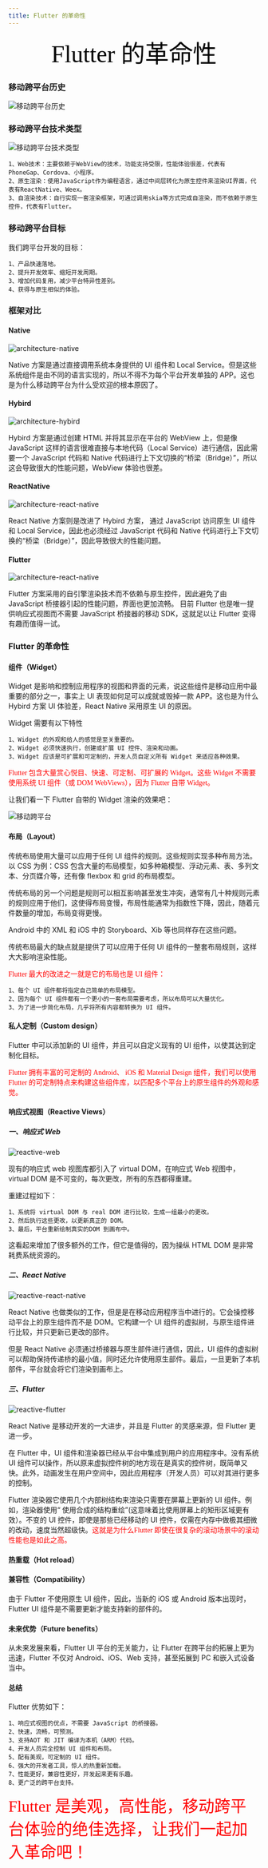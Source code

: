 ```yaml
---
title: Flutter 的革命性
---
```

<font color=black face="黑体" size=10><center>Flutter 的革命性</center></font>

### 移动跨平台历史
![](./mobile-cross-platform-history.png '移动跨平台历史')

### 移动跨平台技术类型
![](./mobile-cross-platform-type.png '移动跨平台技术类型')
```
1、Web技术：主要依赖于WebView的技术，功能支持受限，性能体验很差，代表有PhoneGap、Cordova、小程序。
2、原生渲染：使用JavaScript作为编程语言，通过中间层转化为原生控件来渲染UI界面，代表有ReactNative、Weex。
3、自渲染技术：自行实现一套渲染框架，可通过调用skia等方式完成自渲染，而不依赖于原生控件，代表有Flutter。
```

### 移动跨平台目标
我们跨平台开发的目标：
```
1、产品快速落地。
2、提升开发效率、缩短开发周期。
3、增加代码复用，减少平台特异性差别。
4、获得与原生相似的体验。 
```

### 框架对比

#### Native
![](./architecture-native.png 'architecture-native')

Native 方案是通过直接调用系统本身提供的 UI 组件和 Local Service。但是这些系统组件是由不同的语言实现的，所以不得不为每个平台开发单独的 APP。这也是为什么移动跨平台为什么受欢迎的根本原因了。

#### Hybird
![](./architecture-hybird.png 'architecture-hybird')

Hybird 方案是通过创建 HTML 并将其显示在平台的 WebView 上，但是像 JavaScript 这样的语言很难直接与本地代码（Local Service）进行通信，因此需要一个 JavaScript 代码和 Native 代码进行上下文切换的“桥梁（Bridge）”，所以这会导致很大的性能问题，WebView 体验也很差。

#### ReactNative
![](./architecture-react-native.png 'architecture-react-native')

React Native 方案则是改进了 Hybird 方案， 通过 JavaScript 访问原生 UI 组件 和 Local Service，因此也必须经过 JavaScript 代码和 Native 代码进行上下文切换的“桥梁（Bridge）”，因此导致很大的性能问题。

#### Flutter
![](./architecture-flutter.png 'architecture-react-native')

Flutter 方案采用的自引擎渲染技术而不依赖与原生控件，因此避免了由 JavaScript 桥接器引起的性能问题，界面也更加流畅。
目前 Flutter 也是唯一提供响应式视图而不需要 JavaScript 桥接器的移动 SDK，这就足以让 Flutter 变得有趣而值得一试。


### Flutter 的革命性

#### 组件（Widget）
Widget 是影响和控制应用程序的视图和界面的元素，说这些组件是移动应用中最重要的部分之一，事实上 UI 表现如何足可以成就或毁掉一款 APP。这也是为什么 Hybird 方案 UI 体验差，React Native 采用原生 UI 的原因。

Widget 需要有以下特性
```
1、Widget 的外观和给人的感觉是至关重要的。
2、Widget 必须快速执行，创建或扩展 UI 控件、渲染和动画。
3、Widget 应该是可扩展和可定制的，开发人员自定义所有 Widget 来适应各种效果。
```

<font color=red face="黑体">Flutter 包含大量赏心悦目、快速、可定制、可扩展的 Widget。这些 Widget 不需要使用系统 UI 组件（或 DOM WebViews），因为 Flutter 自带 Widget。</font>

让我们看一下 Flutter 自带的 Widget 渲染的效果吧：

![](./1.gif '移动跨平台')

#### 布局（Layout）
传统布局使用大量可以应用于任何 UI 组件的规则。这些规则实现多种布局方法。以 CSS 为例：CSS 包含大量的布局模型，如多种箱模型、浮动元素、表、多列文本、分页媒介等，还有像 flexbox 和 grid 的布局模型。

传统布局的另一个问题是规则可以相互影响甚至发生冲突，通常有几十种规则元素的规则应用于他们，这使得布局变慢，布局性能通常为指数性下降，因此，随着元件数量的增加，布局变得更慢。

Android 中的 XML 和 iOS 中的 Storyboard、Xib 等也同样存在这些问题。

传统布局最大的缺点就是提供了可以应用于任何 UI 组件的一整套布局规则，这样大大影响渲染性能。

<font color=red face="黑体">Flutter 最大的改进之一就是它的布局也是 UI 组件：</font>

```
1、每个 UI 组件都将指定自己简单的布局模型。
2、因为每个 UI 组件都有一个更小的一套布局需要考虑，所以布局可以大量优化。
3、为了进一步简化布局，几乎将所有内容都转换为 UI 组件。
```

#### 私人定制（Custom design）
Flutter 中可以添加新的 UI 组件，并且可以自定义现有的 UI 组件，以使其达到定制化目标。

<font color=red face="黑体">Flutter 拥有丰富的可定制的 Android、 iOS 和 Material Design 组件，我们可以使用 Flutter 的可定制特点来构建这些组件库，以匹配多个平台上的原生组件的外观和感觉。</font>


#### 响应式视图（Reactive Views）
##### 一、响应式 Web
![](./reactive-web.png 'reactive-web')

现有的响应式 web 视图库都引入了 virtual DOM，在响应式 Web 视图中，virtual DOM 是不可变的，每次更改，所有的东西都得重建。

重建过程如下：
```
1、系统将 virtual DOM 与 real DOM 进行比较，生成一组最小的更改。
2、然后执行这些更改，以更新真正的 DOM。
3、最后，平台重新绘制真实的DOM 到画布中。
```
这看起来增加了很多额外的工作，但它是值得的，因为操纵 HTML DOM 是非常耗费系统资源的。

##### 二、React Native
![](./reactive-react-native.png 'reactive-react-native')

React Native 也做类似的工作，但是是在移动应用程序当中进行的。它会操控移动平台上的原生组件而不是 DOM。它构建一个 UI 组件的虚拟树，与原生组件进行比较，并只更新已更改的部件。

但是 React Native 必须通过桥接器与原生部件进行通信，因此，UI 组件的虚拟树可以帮助保持传递桥的最小值，同时还允许使用原生部件。最后，一旦更新了本机部件，平台就会将它们渲染到画布上。

##### 三、Flutter
![](./reactive-flutter.png 'reactive-flutter')

React Native 是移动开发的一大进步，并且是 Flutter 的灵感来源，但 Flutter 更进一步。

在 Flutter 中，UI 组件和渲染器已经从平台中集成到用户的应用程序中。没有系统 UI 组件可以操作，所以原来虚拟控件树的地方现在是真实的控件树，既简单又快。此外，动画发生在用户空间中，因此应用程序（开发人员）可以对其进行更多的控制。

Flutter 渲染器它使用几个内部树结构来渲染只需要在屏幕上更新的 UI 组件。例如，渲染器使用“ 使用合成的结构重绘”(这意味着比使用屏幕上的矩形区域更有效）。不变的 UI 控件，即使是那些已经移动的 UI 控件，仅需在内存中做极其细微的改动，速度当然超级快。<font color=red face="黑体">这就是为什么Flutter 即使在很复杂的滚动场景中的滚动性能也是如此之高。</font>

#### 热重载（Hot reload）

#### 兼容性（Compatibility）
由于 Flutter 不使用原生 UI 组件，因此，当新的 iOS 或 Android 版本出现时，Flutter UI 组件是不需要更新才能支持新的部件的。

#### 未来优势（Future benefits）
从未来发展来看，Flutter UI 平台的无关能力，让 Flutter 在跨平台的拓展上更为迅速，Flutter 不仅对 Android、iOS、Web 支持，甚至拓展到 PC 和嵌入式设备当中。

#### 总结
Flutter 优势如下：
```
1、响应式视图的优点，不需要 JavaScript 的桥接器。
2、快速，流畅，可预测。
3、支持AOT 和 JIT 编译为本机（ARM）代码。
4、开发人员完全控制 UI 组件和布局。
5、配有美观，可定制的 UI 组件。
6、强大的开发者工具，惊人的热重新加载。
7、性能更好，兼容性更好，开发起来更有乐趣。
8、更广泛的跨平台支持。
```

<font color=red face="黑体" size=6>Flutter 是美观，高性能，移动跨平台体验的绝佳选择，让我们一起加入革命吧！</font>